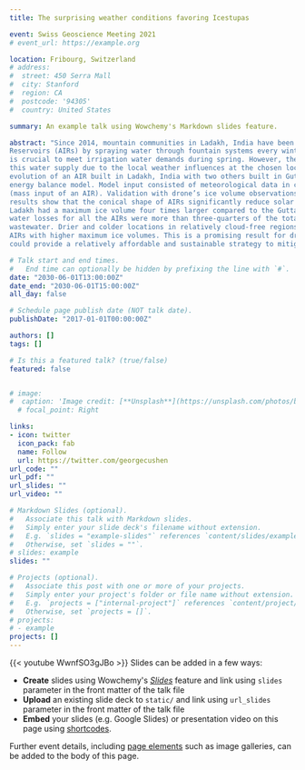 ```yaml
---
title: The surprising weather conditions favoring Icestupas

event: Swiss Geoscience Meeting 2021
# event_url: https://example.org

location: Fribourg, Switzerland
# address:
#  street: 450 Serra Mall
#  city: Stanford
#  region: CA
#  postcode: '94305'
#  country: United States

summary: An example talk using Wowchemy's Markdown slides feature.

abstract: "Since 2014, mountain communities in Ladakh, India have been constructing dozens of Artificial Ice
Reservoirs (AIRs) by spraying water through fountain systems every winter. The meltwater from these structures
is crucial to meet irrigation water demands during spring. However, there is a large variability associated with
this water supply due to the local weather influences at the chosen location. This study compared the ice volume
evolution of an AIR built in Ladakh, India with two others built in Guttannen, Switzerland using a surface
energy balance model. Model input consisted of meteorological data in conjunction with fountain discharge rate
(mass input of an AIR). Validation with drone’s ice volume observations shows the model performs well. Our
results show that the conical shape of AIRs significantly reduce solar radiation-induced melt. The location in
Ladakh had a maximum ice volume four times larger compared to the Guttannen site. However, the corresponding
water losses for all the AIRs were more than three-quarters of the total fountain discharge due to high fountain
wastewater. Drier and colder locations in relatively cloud-free regions are expected to produce long-lasting
AIRs with higher maximum ice volumes. This is a promising result for dry mountain regions, where AIR technology
could provide a relatively affordable and sustainable strategy to mitigate climate change induced water stress."

# Talk start and end times.
#   End time can optionally be hidden by prefixing the line with `#`.
date: "2030-06-01T13:00:00Z"
date_end: "2030-06-01T15:00:00Z"
all_day: false

# Schedule page publish date (NOT talk date).
publishDate: "2017-01-01T00:00:00Z"

authors: []
tags: []

# Is this a featured talk? (true/false)
featured: false


# image:
#  caption: 'Image credit: [**Unsplash**](https://unsplash.com/photos/bzdhc5b3Bxs)'
  # focal_point: Right

links:
- icon: twitter
  icon_pack: fab
  name: Follow
  url: https://twitter.com/georgecushen
url_code: ""
url_pdf: ""
url_slides: ""
url_video: ""

# Markdown Slides (optional).
#   Associate this talk with Markdown slides.
#   Simply enter your slide deck's filename without extension.
#   E.g. `slides = "example-slides"` references `content/slides/example-slides.md`.
#   Otherwise, set `slides = ""`.
# slides: example
slides: ""

# Projects (optional).
#   Associate this post with one or more of your projects.
#   Simply enter your project's folder or file name without extension.
#   E.g. `projects = ["internal-project"]` references `content/project/deep-learning/index.md`.
#   Otherwise, set `projects = []`.
# projects:
# - example
projects: []
---
```


<!-- {{% callout note %}} -->
<!-- Click on the **Slides** button above to view the built-in slides feature. -->
<!-- {{% /callout %}} -->


{{< youtube WwnfSO3gJBo >}}
Slides can be added in a few ways:

- **Create** slides using Wowchemy's [*Slides*](https://wowchemy.com/docs/managing-content/#create-slides) feature and link using `slides` parameter in the front matter of the talk file
- **Upload** an existing slide deck to `static/` and link using `url_slides` parameter in the front matter of the talk file
- **Embed** your slides (e.g. Google Slides) or presentation video on this page using [shortcodes](https://wowchemy.com/docs/writing-markdown-latex/).

Further event details, including [page elements](https://wowchemy.com/docs/writing-markdown-latex/) such as image galleries, can be added to the body of this page.
